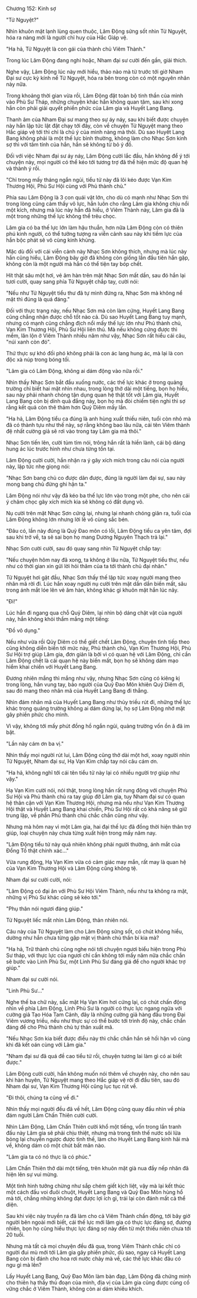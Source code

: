 




Chương 152: Kinh sợ




"Tử Nguyệt?"

Nhìn khuôn mặt lạnh lùng quen thuộc, Lâm Động sửng sốt nhìn Tử Nguyệt, hóa ra nàng mới là người chỉ huy của Hắc Giáp vệ.

"Ha hả, Tử Nguyệt là con gái của thành chủ Viêm Thành."

Trong lúc Lâm Động đang nghi hoặc, Nham đại sư cười đến gần, giải thích.

Nghe vậy, Lâm Động lúc này mới hiểu, thảo nào mà từ trước tới giờ Nham Đại sư cực kỳ kính nể Tử Nguyệt, hóa ra bên trong còn có một nguyên nhân này nữa.

Trong khoảng thời gian vừa rồi, Lâm Động đặt toàn bộ tinh thần của mình vào Phù Sư Tháp, những chuyện khác hắn không quan tâm, sau khi xong hắn còn phải giải quyết phiền phức của Lâm gia và Huyết Lang Bang.

Thanh âm của Nham Đại sư mang theo sự áy náy, sau khi biết được chuyện này hắn lập tức lật đật chạy tới đây, còn về chuyện Tử Nguyệt mang theo Hắc giáp vệ tới thì chỉ là chủ ý của mình nàng mà thôi. Dù sao Huyết Lang Bang không phải là một thế lực bình thường, không làm cho Nhạc Sơn kinh sợ thì với tâm tính của hắn, hắn sẽ không từ bỏ ý đồ.

Đối với việc Nham đại sư áy náy, Lâm Động cười lắc đầu, hắn không để ý tới chuyện này, mọi người có thể kéo tới tương trợ đã thể hiện mức độ quan hệ và thành ý rồi.

"Chỉ trong mấy tháng ngắn ngủi, tiểu tử này đã lôi kéo được Vạn Kim Thương Hội, Phù Sư Hội cùng với Phủ thành chủ."

Phía sau Lâm Động là 3 con quái vật lớn, cho dù có mạnh như Nhạc Sơn thì trong lòng cũng cảm thấy vô lực, hắn luôn cho rằng Lâm gia không chịu nổi một kích, nhưng mà lúc này hắn đã hiểu, ở Viêm Thành này, Lâm gia đã là một trong những thế lực không thể trêu chọc.

Lâm gia có ba thế lực lớn làm hậu thuẫn, hơn nữa Lâm Động còn có thiên phú kinh người, có thể tưởng tượng ra viễn cảnh sau này khi tiềm lực của hắn bộc phát sẽ vô cùng kinh khủng.

Mặc dù đối với cái viễn cảnh này Nhạc Sơn không thích, nhưng mà lúc này hắn cũng hiểu, Lâm Động bây giờ đã không còn giống lần đầu tiên hắn gặp, không còn là một người mà hắn có thể tiện tay bóp chết.

Hít thật sâu một hơi, vẻ âm hàn trên mặt Nhạc Sơn mất dần, sau đó hắn lại tươi cười, quay sang phía Tử Nguyệt chắp tay, cười nói:

"Nếu như Tử Nguyệt tiểu thư đã tự mình đứng ra, Nhạc Sơn mà không nể mặt thì đúng là quá đáng."

Đối với thực trạng này, nếu Nhạc Sơn mà còn làm cứng, Huyết Lang Bang cũng chẳng nhận được chỗ tốt nào cả. Dù sao Huyết Lang Bang tuy mạnh, nhưng có mạnh cũng chẳng địch nổi mấy thế lực lớn như Phủ thành chủ, Vạn Kim Thương Hội, Phù Sư Hội liên thủ. Mà nếu không cứng được thì mềm, lăn lộn ở Viêm Thành nhiều năm như vậy, Nhạc Sơn rất hiểu cái câu, "núi xanh còn đó".

Thứ thực sự khó đối phó không phải là con ác lang hung ác, mà lại là con độc xà núp trong bóng tối.

"Lâm gia có Lâm Động, không ai dám động vào nữa rồi."

Nhìn thấy Nhạc Sơn bắt đầu xuống nước, các thế lực khác ở trong quảng trường chỉ biết hai mặt nhìn nhau, trong lòng thở dài một tiếng, bọn họ hiểu, sau này phải nhanh chóng tận dụng quan hệ thật tốt với Lâm gia, Huyết Lang Bang còn bị dính quả đắng này, bọn họ mà đòi chiếm tiện nghi thì sợ rằng kết quả còn thê thảm hơn Quỷ Diêm mấy lần.

"Ha hả, Lâm Động tiểu ca đúng là anh hùng xuất thiếu niên, tuổi còn nhỏ mà đã có thành tựu như thế này, sợ rằng không bao lâu nữa, cái tên Viêm thành đệ nhất cường giả sẽ rơi vào trong tay Lâm gia mà thôi."

Nhạc Sơn tiến lên, cười tủm tỉm nói, trông hắn rất là hiền lành, cái bộ dáng hung ác lúc trước hình như chưa từng tồn tại.

Lâm Động cười cười, hắn nhận ra ý gây xích mích trong câu nói của người này, lập tức nhẹ giọng nói:

"Nhạc Sơn bang chủ co được dãn được, đúng là người làm đại sự, sau này mong bang chủ đừng ghi hận ta."

Lâm Động nói như vậy đã kéo ba thế lực lớn vào trong một phe, cho nên cái ý châm chọc gây xích mích kia sẽ không có đất dụng võ.

Nụ cười trên mặt Nhạc Sơn cứng lại, nhưng lại nhanh chóng giãn ra, tuổi của Lâm Động không lớn nhưng lời lẽ vô cùng sắc bén.

"Đâu có, lần này đúng là Quỷ Đao môn có lỗi, Lâm Động tiểu ca yên tâm, đợi sau khi trở về, ta sẽ sai bọn họ mang Dương Nguyên Thạch trả lại."

Nhạc Sơn cười cười, sau đó quay sang nhìn Tử Nguyệt chắp tay:

"Nếu chuyện hôm nay đã xong, ta không ở lâu nữa, Tử Nguyệt tiểu thư, nếu như có thời gian xin gửi lời hỏi thăm của ta tới thành chủ đại nhân."

Tử Nguyệt hơi gật đầu, Nhạc Sơn thấy thế lập tức xoay người mang theo nhân mã rời đi. Lúc hắn xoay người nụ cười trên mặt dần dần biến mất, sâu trong ánh mắt lóe lên vẻ âm hàn, không khác gì khuôn mặt hắn lúc nãy.

"Đi!"

Lúc hắn đi ngang qua chỗ Quỷ Diêm, lại nhìn bộ dáng chật vật của người này, hắn không khỏi thầm mắng một tiếng:

"Đồ vô dụng."

Nếu như vừa rồi Qủy Diêm có thể giết chết Lâm Động, chuyện tình tiếp theo cũng không diễn biến tới mức này, Phủ thành chủ, Vạn Kim Thương Hội, Phù Sư Hội trợ giúp Lâm gia, đơn giản là bởi vì có quan hệ với Lâm Động, chỉ cần Lâm Động chết là cái quan hệ này biến mất, bọn họ sẽ không dám mạo hiểm khai chiến với Huyết Lang Bang.

Đương nhiên mắng thì mắng như vậy, nhưng Nhạc Sơn cũng có kiêng kị trong lòng, hắn vung tay, bảo người của Quỷ Đao Môn khiên Quỷ Diêm đi, sau đó mang theo nhân mã của Huyết Lang Bang đi thẳng.

Nhìn đám nhân mã của Huyết Lang Bang như thủy triều rút đi, những thế lực khác trong quảng trường không ai dám dừng lại, họ sợ Lâm Động nhớ mặt gây phiền phức cho mình.

Vì vậy, không tới mấy phút đồng hồ ngắn ngủi, quảng trường vốn ồn ã đã im bặt.

"Lần này cám ơn ba vị."

Nhìn thấy mọi người rút lui, Lâm Động cũng thở dài một hơi, xoay người nhìn Tử Nguyệt, Nham đại sư, Hạ Vạn Kim chắp tay nói câu cám ơn.

"Ha hả, không nghĩ tới cái tên tiểu tử này lại có nhiều người trợ giúp như vậy."

Hạ Vạn Kim cười nói, nói thật, trong lòng hắn rất rung động với chuyện Phù Sư Hội và Phủ thành chủ ra tay giúp đỡ Lâm gia, tuy Nham đại sư có quan hệ thân cận với Vạn Kim Thương Hội, nhưng mà nếu như Vạn Kim Thương Hội thật và Huyết Lang Bang khai chiến, Phù Sư Hội rất có khả năng sẽ giữ trung lập, về phần Phủ thành chủ chắc chắn cũng như vậy.

Nhưng mà hôm nay vì một Lâm gia, hai đại thế lực đã đồng thời hiện thân trợ giúp, loại chuyện này chưa từng xuất hiện trong mấy năm nay.

"Lâm Động tiểu tử này quả nhiên không phải người thường, ánh mắt của Đổng Tố thật chính xác..."

Vừa rung động, Hạ Vạn Kim vừa có cảm giác may mắn, rất may là quan hệ của Vạn Kim Thương Hội và Lâm Động cũng không tệ.

Nham đại sư cười cười, nói:

"Lâm Động có đại ân với Phù Sư Hội Viêm Thành, nếu như ta không ra mặt, những vị Phù Sư khác cũng sẽ kéo tới."

"Phụ thân nói ngươi đáng giúp."

Tử Nguyệt liếc mắt nhìn Lâm Động, thản nhiên nói.

Câu này của Tử Nguyệt làm cho Lâm Động sửng sốt, có chút không hiểu, dường như hắn chưa từng gặp mặt vị thành chủ thần bí kia mà?

"Ha hả, Trữ thành chủ cũng nghe nói tới chuyện ngươi biểu hiện trong Phù Sư tháp, với thực lực của ngươi chỉ cần không tới mấy năm nữa chắc chắn sẽ bước vào Linh Phù Sư, một Linh Phù Sư đáng giá để cho người khác trợ giúp."

Nham đại sư cười nói.

"Linh Phù Sư..."

Nghe thế ba chữ này, sắc mặt Hạ Vạn Kim hơi cứng lại, có chút chấn động nhìn về phía Lâm Động, Linh Phù Sư là người có thực lực ngang ngửa với cường giả Tạo Hóa Tam Cảnh, đây là những cường giả hàng đầu trong Đại Viêm vương triều, nếu như thực sự có thể bước tới trình độ này, chắc chắn đáng để cho Phủ thành chủ tự thân xuất mã.

"Nếu Nhạc Sơn kia biết được điều này thì chắc chắn hắn sẽ hối hận vô cùng khi đã kết oán cùng với Lâm gia."

"Nham đại sư đã quá đề cao tiểu tử rồi, chuyện tương lai làm gì có ai biết được."

Lâm Động cười cười, hắn không muốn nói thêm về chuyện này, cho nên sau khi hàn huyên, Tử Nguyệt mang theo Hắc giáp vệ rời đi đầu tiên, sau đó Nham đại sư, Vạn Kim Thương Hội cũng lục tục rút về.

"Đi thôi, chúng ta cũng về đi."

Nhìn thấy mọi người đều đã về hết, Lâm Động cũng quay đầu nhìn về phía đám người Lâm Chấn Thiên cười cười.

Nhìn Lâm Động, Lâm Chấn Thiên cười khổ một tiếng, vốn trong lần tranh đấu này Lâm gia sẽ phải chịu thiệt, nhưng mà trong tình thế nước sôi lửa bỏng lại chuyển ngược được tình thế, làm cho Huyết Lang Bang kinh hãi mà về, không dám có một chút bất mãn nào.

"Lâm gia ta có nó thực là có phúc."

Lâm Chấn Thiên thở dài một tiếng, trên khuôn mặt già nua đầy nếp nhăn đã hiện lên sự vui mừng.

Một tình hình tưởng chừng như sắp chém giết kịch liệt, vậy mà lại kết thúc một cách đầu voi đuôi chuột, Huyết Lang Bang và Quỷ Đao Môn hùng hổ mà tới, chẳng những không đạt được lợi ích gì, trái lại còn đánh mất cả thể diện.

Sau khi việc này truyền ra đã làm cho cả Viêm Thành chấn động, tới bây giờ người bên ngoài mới biết, cái thế lực mới lâm gia có thực lực đáng sợ, đương nhiên, bọn họ cũng hiểu thực lực đáng sợ này đến từ một thiếu niên chưa tới 20 tuổi.

Nhưng mà tất cả mọi chuyện đều đã qua, trong Viêm Thành chắc chỉ có người đui mù mới tới Lâm gia gây phiền phức, dù sao, ngay cả Huyết Lang Bang còn bị đánh cho hoa rơi nước chảy mà về, các thế lực khác đâu có ngu gì mà lên?

Lấy Huyết Lang Bang, Quỷ Đao Môn làm bàn đạp, Lâm Động đã chứng minh cho thiên hạ thấy thủ đoạn của mình, địa vị của Lâm gia cũng được củng cố vững chắc ở Viêm Thành, không còn ai dám khiêu khích.




